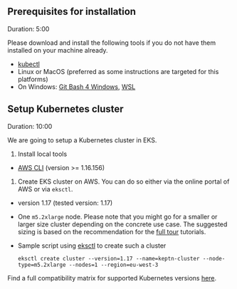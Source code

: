 
## Prerequisites for installation
Duration: 5:00

Please download and install the following tools if you do not have them installed on your machine already.

- [kubectl](https://kubernetes.io/docs/tasks/tools/install-kubectl/)
- Linux or MacOS (preferred as some instructions are targeted for this platforms)
- On Windows: [Git Bash 4 Windows](https://gitforwindows.org/), [WSL](https://docs.microsoft.com/en-us/windows/wsl/install-win10)

## Setup Kubernetes cluster
Duration: 10:00

We are going to setup a Kubernetes cluster in EKS.

1. Install local tools
  - [AWS CLI](https://docs.aws.amazon.com/cli/latest/userguide/cli-chap-install.html) (version >= 1.16.156)

1. Create EKS cluster on AWS. You can do so either via the online portal of AWS or via `eksctl`.
  - version 1.17 (tested version: 1.17)
  - One `m5.2xlarge` node. Please note that you might go for a smaller or larger size cluster depending on the concrete use case. The suggested sizing is based on the recommendation for the [full tour](../../?cat=full-tour) tutorials.
  - Sample script using [eksctl](https://eksctl.io/introduction/#installation) to create such a cluster

    ```
    eksctl create cluster --version=1.17 --name=keptn-cluster --node-type=m5.2xlarge --nodes=1 --region=eu-west-3
    ```

Find a full compatibility matrix for supported Kubernetes versions [here](https://keptn.sh/docs/0.10.x/operate/k8s_support/).
